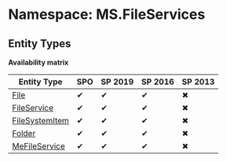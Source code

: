 # Namespace: MS.FileServices
## Entity Types

**Availability matrix**

Entity Type | SPO | SP 2019 | SP 2016 | SP 2013
----------|-----|---------|---------|--------
[File](./EntityTypes/File.md) | ✔ | ✔ | ✔ | ✖
[FileService](./EntityTypes/FileService.md) | ✔ | ✔ | ✔ | ✖
[FileSystemItem](./EntityTypes/FileSystemItem.md) | ✔ | ✔ | ✔ | ✖
[Folder](./EntityTypes/Folder.md) | ✔ | ✔ | ✔ | ✖
[MeFileService](./EntityTypes/MeFileService.md) | ✔ | ✔ | ✔ | ✖
